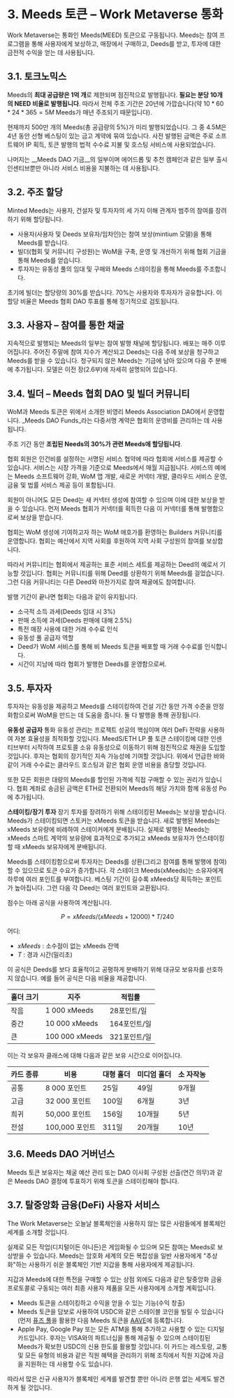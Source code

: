 # 3. Meeds 토큰 – Work Metaverse 통화

Work Metaverse는 통화인 Meeds(MEED) 토큰으로 구동됩니다. Meeds는 참여 프로그램을 통해 사용자에게 보상하고, 매장에서 구매하고, Deeds를 받고, 투자에 대한 금전적 수익을 얻는 데 사용됩니다.

## 3.1. 토크노믹스

Meeds의 **최대 공급량은 1억 개**로 제한되며 점진적으로 발행됩니다. **필요는 분당 10개의 NEED 비율로 발행됩니다**. 따라서 전체 주조 기간은 20년에 가깝습니다(약 $10*60*24*365 = 5M$ Meeds가 매년 주조되기 때문입니다).

현재까지 500만 개의 Meeds(총 공급량의 5%)가 미리 발행되었습니다. 그 중 4.5M은 4년 동안 선형 베스팅이 있는 금고 계약에 묶여 있습니다. 사전 발행된 금액은 주로 소프트웨어 IP 획득, 토큰 발행의 법적 수수료 지불 및 호스팅 서비스에 사용되었습니다.

나머지는 __Meeds DAO 기금__의 일부이며 에어드롭 및 추천 캠페인과 같은 일부 출시 인센티브뿐만 아니라 서비스 비용을 지불하는 데 사용됩니다.


## 3.2. 주조 할당

Minted Meeds는 사용자, 건설자 및 투자자의 세 가지 이해 관계자 범주의 참여를 장려하기 위해 할당됩니다.

- 사용자(사용자 및 Deeds 보유자/임차인)는 참여 보상(mintium 모델)을 통해 Meeds를 받습니다.
- 빌더(협회 및 커뮤니티 구성원)는 WoM을 구축, 운영 및 개선하기 위해 협회 기금을 통해 Meeds를 얻습니다.
- 투자자는 유동성 풀의 임대 및 구매와 Meeds 스테이킹을 통해 Meeds를 주조합니다.

초기에 빌더는 할당량의 30%를 받습니다. 70%는 사용자와 투자자가 공유합니다. 이 할당 비율은 Meeds 협회 DAO 투표를 통해 정기적으로 검토됩니다.

## 3.3. 사용자 – 참여를 통한 채굴

지속적으로 발행되는 Meeds의 일부는 참여 발행 채널에 할당됩니다. 배포는 매주 이루어집니다. 주어진 주말에 참여 지수가 계산되고 Deeds는 다음 주에 보상을 청구하고 Meeds를 받을 수 있습니다. 청구되지 않은 Meeds는 기금에 남아 있으며 다음 주 분배에 추가됩니다. 모델은 이전 장(2.6부)에 자세히 설명되어 있습니다.

## 3.4. 빌더 – Meeds 협회 DAO 및 빌더 커뮤니티

WoM과 Meeds 토큰은 위에서 소개한 비영리 Meeds Association DAO에서 운영합니다. _Meeds DAO Funds_라는 다중서명 계약은 협회의 운영비를 관리하는 데 사용됩니다.

주조 기간 동안 **조립된 Needs의 30%가 관련 Meeds에 할당됩니다**.

협회 회원은 인건비를 설정하는 서명된 서비스 협약에 따라 협회에 서비스를 제공할 수 있습니다. 서비스는 시장 가격을 기준으로 Meeds에서 매월 지급됩니다. 서비스의 예에는 Meeds 소프트웨어 강화, WoM 앱 개발, 새로운 커넥터 개발, 클라우드 서비스 운영, 금융 및 법률 서비스 제공 등이 포함됩니다.

회원이 아니어도 모든 Deed는 새 커넥터 생성에 참여할 수 있으며 이에 대한 보상을 받을 수 있습니다. 먼저 Meeds 협회가 커넥터를 획득한 다음 이 커넥터를 통해 발행함으로써 보상을 받습니다.

협회는 WoM 생성에 기여하고자 하는 WoM 애호가를 환영하는 Builders 커뮤니티를 운영합니다. 협회는 예산에서 지역 사회를 후원하여 지역 사회 구성원의 참여를 보상합니다.

따라서 커뮤니티는 협회에서 제공하는 표준 서비스 세트를 제공하는 Deed의 예로서 기능할 것입니다. 협회는 커뮤니티를 위해 Deed를 상환하기 위해 Meeds를 걸었습니다. 그런 다음 커뮤니티는 다른 Deed와 마찬가지로 참여 채굴에도 참여합니다.

발행 기간이 끝나면 협회는 다음과 같이 유지됩니다.

- 소극적 소득 과세(Deeds 임대 시 3%)
- 판매 소득에 과세(Deeds 판매에 대해 2.5%)
- 특전 매장 사용에 대한 거래 수수료 인식
- 유동성 풀 공급자 역할
- Deed가 WoM 서비스를 통해 비 Meeds 토큰을 배포할 때 거래 수수료를 인식합니다.
- 시간이 지남에 따라 협회가 발행한 Deeds를 운영함으로써.


## 3.5. 투자자

투자자는 유동성을 제공하고 Meeds를 스테이킹하여 건설 기간 동안 가격 수준을 안정화함으로써 WoM을 만드는 데 도움을 줍니다. 둘 다 발행을 통해 권장됩니다.

**유동성 공급자** 통화 유동성 관리는 프로젝트 성공의 핵심이며 여러 DeFi 전략을 사용하여 자본 효율성을 최적화할 것입니다. MeedS/ETH LP 풀 토큰 스테이킹에 대한 인센티브부터 시작하여 프로토콜 소유 유동성으로 이동하기 위해 점진적으로 채권을 도입할 것입니다. 후자는 협회의 장기적인 지속 가능성에 기여할 것입니다. 위에서 언급한 바와 같이 거래 수수료는 클라우드 호스팅과 같은 협회 운영 비용을 충당할 것입니다.

또한 모든 회원은 대량의 Meeds를 할인된 가격에 직접 구매할 수 있는 권리가 있습니다. 협회 계좌로 송금된 금액은 ETH로 전환되어 Meeds의 해당 가치와 함께 유동성 Po에 추가됩니다.

**스테이킹/장기 투자** 장기 투자를 장려하기 위해 스테이킹된 Meeds는 보상을 받습니다. Meeds가 스테이킹되면 스토커는 xMeeds 토큰을 받습니다. 새로 발행된 Meeds는 xMeeds 보유량에 비례하여 스테이커에게 분배됩니다. 실제로 발행된 Meeds는 xMeeds 스마트 계약의 보유량에 효과적으로 추가되고 xMeeds 보유자가 언스테이킹할 때 xMeeds 보유자에게 분배됩니다.

Meeds를 스테이킹함으로써 투자자는 Deeds를 상환(그리고 참여를 통해 발행에 참여)할 수 있으므로 토큰 수요가 증가합니다. 각 스테이크 Meeds(xMeeds)는 소유자에게 하루에 여러 포인트를 부여합니다. 베스팅 기간이 길수록 xMeeds당 획득하는 포인트가 높아집니다. 그런 다음 각 Deed는 여러 포인트와 교환됩니다.

점수는 아래 공식을 사용하여 계산됩니다.

 $$ P = xMeeds / (xMeeds + 12000) * T / 240 $$

 어디:

- $xMeeds$ : 소수점이 없는 xMeeds 잔액
- $T$ : 경과 시간(밀리초)

이 공식은 Deeds를 보다 효율적이고 공평하게 분배하기 위해 대규모 보유자를 선호하지 않습니다. 예를 들어 공식은 다음 비율을 제공합니다.

| **홀더 크기** | **지주**         | **적립률**  |
| --------- | -------------- | -------- |
| 작음        | 1 000 xMeeds   | 28포인트/일  |
| 중간        | 10 000 xMeeds  | 164포인트/일 |
| 큰         | 100 000 xMeeds | 321포인트/일 |


이는 각 보유자 클래스에 대해 다음과 같은 보유 시간으로 이어집니다.

| **카드 종류** | **비용**      | **대형 홀더** | **미디엄 홀더** | **소 자작농** |
| --------- | ----------- | --------- | ---------- | --------- |
| 공통        | 8 000 포인트   | 25일       | 49일        | 9개월       |
| 고급        | 32 000 포인트  | 100일      | 6개월        | 3년        |
| 희귀        | 50,000 포인트  | 156일      | 10개월       | 5년        |
| 전설        | 100,000 포인트 | 311일      | 20개월       | 10년       |

## 3.6. Meeds DAO 거버넌스

Meeds 토큰 보유자는 채굴 예산 관리 또는 DAO 이사회 구성원 선출(연간 의무)과 같은 Meeds DAO 결정에 투표하기 위해 토큰을 스테이킹해야 합니다.

## 3.7. 탈중앙화 금융(DeFi) 사용자 서비스

The Work Metaverse는 오늘날 블록체인을 사용하지 않는 많은 사람들에게 블록체인 세계를 소개할 것입니다.

실제로 모든 작업(디지털이든 아니든)은 게임화될 수 있으며 모든 참여는 Meeds로 보상받을 수 있습니다. Meeds는 암호화 세계의 모든 복잡성을 일반 사용자에게 "추상화"하는 사용하기 쉬운 블록체인 기반 지갑을 통해 사용자에게 제공됩니다.

지갑과 Meeds에 대한 특전을 구매할 수 있는 상점 외에도 다음과 같은 탈중앙화 금융 프로토콜로 구동되는 여러 최종 사용자 제품을 모든 사용자에게 소개할 계획입니다.

- Meeds 토큰을 스테이킹하고 수익을 얻을 수 있는 기능(수익 창출)
- Meeds 토큰을 담보로 사용하여 USDC와 같은 스테이블 코인을 빌릴 수 있습니다(먼저 [퓨즈 풀](https://app.rari.capital/fuse)을 활용한 다음 Meeds 토큰을 [AAVE](https://aave.com/)에 등록합니다.
- Apple Pay, Google Pay 또는 모든 ATM을 통해 추가하고 사용할 수 있는 디지털 카드입니다. 후자는 VISA와의 파트너십을 통해 제공될 수 있으며 스테이킹된 Meeds가 확보한 USDC의 신용 한도를 활용할 것입니다. 이 카드는 레스토랑, 교통 및 모든 유형의 비용과 같은 직원 혜택을 관리하기 위해 조직에서 직원 지갑에 자금을 지원하는 데 사용할 수도 있습니다.

따라서 많은 신규 사용자가 블록체인 세계를 발견할 뿐만 아니라 은행 없는 세계도 발견하게 될 것입니다.

 
